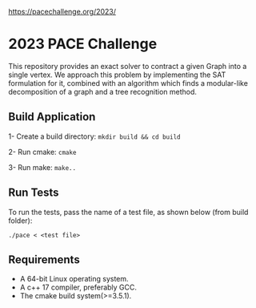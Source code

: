 https://pacechallenge.org/2023/
# 2023 PACE Challenge
This repository provides an exact solver to contract a given Graph into a single vertex.
We approach this problem by implementing the SAT formulation for it, combined with an algorithm which finds a modular-like decomposition of a graph and a tree recognition method.

## Build Application 
1- Create a build directory: 
`mkdir build && cd build`

2- Run cmake: `cmake`

3- Run make: `make..`

## Run Tests
To run the tests, pass the name of a test file, as shown below (from build folder):

`./pace < <test file>`

## Requirements
- A 64-bit Linux operating system.
- A c++ 17 compiler, preferably GCC.
- The cmake build system(>=3.5.1).
